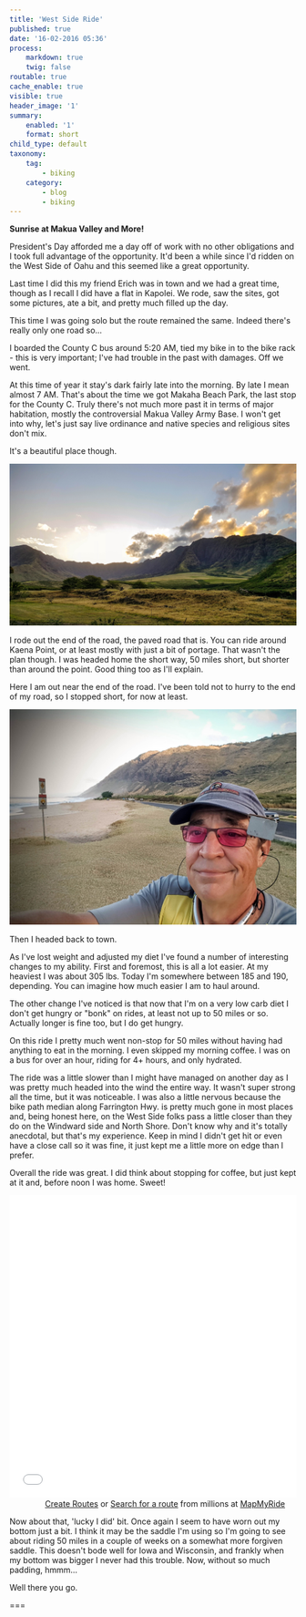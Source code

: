 ```yaml
---
title: 'West Side Ride'
published: true
date: '16-02-2016 05:36'
process:
    markdown: true
    twig: false
routable: true
cache_enable: true
visible: true
header_image: '1'
summary:
    enabled: '1'
    format: short
child_type: default
taxonomy:
    tag:
        - biking
    category:
        - blog
        - biking
---
```


**Sunrise at Makua Valley and More!**

President's Day afforded me a day off of work with no other obligations and I took full advantage of the opportunity. It'd been a while since I'd ridden on the West Side of Oahu and this seemed like a great opportunity.

Last time I did this my friend Erich was in town and we had a great time, though as I recall I did have a flat in Kapolei. We rode, saw the sites, got some pictures, ate a bit, and pretty much filled up the day.

This time I was going solo but the route remained the same. Indeed there's really only one road so...

I boarded the County C bus around 5:20 AM, tied my bike in to the bike rack - this is very important; I've had trouble in the past with damages. Off we went.

At this time of year it stay's dark fairly late into the morning. By late I mean almost 7 AM. That's about the time we got Makaha Beach Park, the last stop for the County C. Truly there's not much more past it in terms of major habitation, mostly the controversial Makua Valley Army Base. I won't get into why, let's just say live ordinance and native species and religious sites don't mix.

It's a beautiful place though.

![Makua Vally After Sunrise](20160215_071933.jpg)

I rode out the end of the road, the paved road that is. You can ride around Kaena Point, or at least mostly with just a bit of portage. That wasn't the plan though. I was headed home the short way, 50 miles short, but shorter than around the point. Good thing too as I'll explain.

Here I am out near the end of the road. I've been told not to hurry to the end of my road, so I stopped short, for now at least.

![End of the Road Selfie](20160215_073155.jpg)

Then I headed back to town.

As I've lost weight and adjusted my diet I've found a number of interesting changes to my ability. First and foremost, this is all a lot easier. At my heaviest I was about 305 lbs. Today I'm somewhere between 185 and 190, depending. You can imagine how much easier I am to haul around.

The other change I've noticed is that now that I'm on a very low carb diet I don't get hungry or "bonk" on rides, at least not up to 50 miles or so. Actually longer is fine too, but I do get hungry.

On this ride I pretty much went non-stop for 50 miles without having had anything to eat in the morning. I even skipped my morning coffee. I was on a bus for over an hour, riding for 4+ hours, and only hydrated.

The ride was a little slower than I might have managed on another day as I was pretty much headed into the wind the entire way. It wasn't super strong all the time, but it was noticeable. I was also a little nervous because the bike path median along Farrington Hwy. is pretty much gone in most places and, being honest here, on the West Side folks pass a little closer than they do on the Windward side and North Shore. Don't know why and it's totally anecdotal, but that's my experience. Keep in mind I didn't get hit or even have a close call so it was fine, it just kept me a little more on edge than I prefer.

Overall the ride was great. I did think about stopping for coffee, but just kept at it and, before noon I was home. Sweet!

<iframe id="mapmyfitness_route" src="//snippets.mapmycdn.com/routes/view/embedded/987408275?width=600&height=400&elevation=true&line_color=E60f0bdb&rgbhex=DB0B0E&distance_markers=1&unit_type=imperial&map_mode=ROADMAP&last_updated=2016-02-16T11:02:55-10:00&show_marker_every=5" height="530px" width="100%" frameborder="0"></iframe><div style="text-align: right; padding-right: 20px;">
                    <a target="_blank" href="http://www.mapmyride.com/routes/create/">Create Routes</a>
                    or <a href="http://www.mapmyride.com/routes/">Search for a route</a>
                    from millions at <a href="http://www.mapmyride.com">MapMyRide</a>
                </div>



Now about that, 'lucky I did' bit. Once again I seem to have worn out my bottom just a bit. I think it may be the saddle I'm using so I'm going to see about riding 50 miles in a couple of weeks on a somewhat more forgiven saddle. This doesn't bode well for Iowa and Wisconsin, and frankly when my bottom was bigger I never had this trouble. Now, without so much padding, hmmm...

Well there you go.


===
